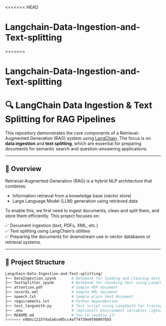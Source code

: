 <<<<<<< HEAD
# Langchain-Data-Ingestion-and-Text-splitting
=======
# Langchain-Data-Ingestion-and-Text-splitting
# 🔍 LangChain Data Ingestion & Text Splitting for RAG Pipelines

This repository demonstrates the core components of a Retrieval-Augmented Generation (RAG) system using [LangChain](https://github.com/langchain-ai/langchain). The focus is on **data ingestion** and **text splitting**, which are essential for preparing documents for semantic search and question-answering applications.

---

## 🚀 Overview

Retrieval-Augmented Generation (RAG) is a hybrid NLP architecture that combines:
- Information retrieval from a knowledge base (vector store)
- Large Language Model (LLM) generation using retrieved data

To enable this, we first need to ingest documents, clean and split them, and store them efficiently. This project focuses on:

✅ Document ingestion (text, PDFs, XML, etc.)  
✅ Text splitting using LangChain’s utilities  
✅ Preparing the documents for downstream use in vector databases or retrieval systems.

---

## 📁 Project Structure

```bash
Langchain-Data-Ingestion-and-Text-splitting/
├── DataIngestion.ipynb       # Notebook for loading and cleaning data
├── TextSplitter.ipynb        # Notebook for chunking text using LangChain
├── attention.pdf             # Sample PDF document
├── records.xml               # Sample XML document
├── speech.txt                # Sample plain text document
├── requirements.txt          # Python dependencies
├── test_langsmith.py         # Test script using LangSmith for tracing/debugging
├── .env                      # (Optional) Environment variables (ignored by Git)
├── README.md                 # You're reading it!
>>>>>>> e9bbc1215f4a5a6ce05cc4af74730e0f80097bb5

